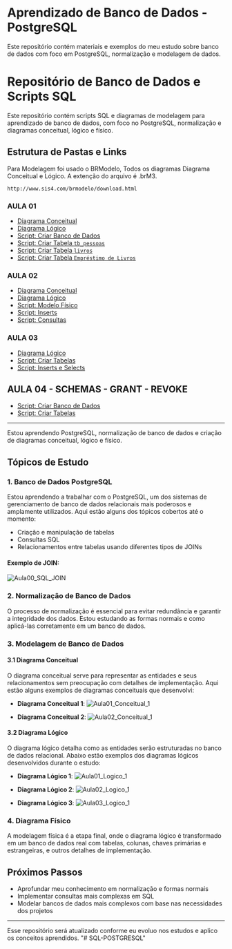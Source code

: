 # Aprendizado de Banco de Dados - PostgreSQL

Este repositório contém materiais e exemplos do meu estudo sobre banco de dados com foco em PostgreSQL, normalização e modelagem de dados.

# Repositório de Banco de Dados e Scripts SQL

Este repositório contém scripts SQL e diagramas de modelagem para aprendizado de banco de dados, com foco no PostgreSQL, normalização e diagramas conceitual, lógico e físico.

## Estrutura de Pastas e Links
Para Modelagem foi usado o BRModelo, Todos os diagramas Diagrama Conceitual e Lógico.
A extenção do arquivo é .brM3.
```
http://www.sis4.com/brmodelo/download.html
```

### AULA 01
- [Diagrama Conceitual](AULA01/Conceitual_1.brM3)
- [Diagrama Lógico](AULA01/Lógico_1.brM3)
- [Script: Criar Banco de Dados](AULA01/Script-001-CreateDatabase.sql)
- [Script: Criar Tabela `tb_pessoas`](AULA01/Script-001-CreateTable-tb_pessoas.sql)
- [Script: Criar Tabela `livros`](AULA01/Script-002-CreateTable-livros.sql)
- [Script: Criar Tabela `Empréstimo de Livros`](AULA01/Script-010-LivroEmprestimo.sql)

### AULA 02
- [Diagrama Conceitual](AULA02/BRMODELO_Conceitual_LOESTER.brM3)
- [Diagrama Lógico](AULA02/BRMODELO_Lógico_LOESTER.brM3)
- [Script: Modelo Físico](AULA02/Scripts-001-Físico_1.sql)
- [Script: Inserts](AULA02/Scripts-002-Inserts.sql)
- [Script: Consultas](AULA02/Scripts-003-Consultas.sql)

### AULA 03
- [Diagrama Lógico](AULA03/Lógico_1.brM3)
- [Script: Criar Tabelas](AULA03/Script-001-CreateTables.sql)
- [Script: Inserts e Selects](AULA03/Script-002-InsertsAndSelects.sql)

## AULA 04 - SCHEMAS - GRANT - REVOKE
- [Script: Criar Banco de Dados](AULA04/script-01-create-database.sql)
- [Script: Criar Tabelas](AULA04/script-02-create.sql)

---

Estou aprendendo PostgreSQL, normalização de banco de dados e criação de diagramas conceitual, lógico e físico.


## Tópicos de Estudo

### 1. Banco de Dados PostgreSQL
Estou aprendendo a trabalhar com o PostgreSQL, um dos sistemas de gerenciamento de banco de dados relacionais mais poderosos e amplamente utilizados. Aqui estão alguns dos tópicos cobertos até o momento:
- Criação e manipulação de tabelas
- Consultas SQL
- Relacionamentos entre tabelas usando diferentes tipos de JOINs

#### Exemplo de JOIN:
![Aula00_SQL_JOIN](./Aula00_SQL_JOIN.png)

### 2. Normalização de Banco de Dados
O processo de normalização é essencial para evitar redundância e garantir a integridade dos dados. Estou estudando as formas normais e como aplicá-las corretamente em um banco de dados.

### 3. Modelagem de Banco de Dados

#### 3.1 Diagrama Conceitual
O diagrama conceitual serve para representar as entidades e seus relacionamentos sem preocupação com detalhes de implementação. Aqui estão alguns exemplos de diagramas conceituais que desenvolvi:

- **Diagrama Conceitual 1**:
  ![Aula01_Conceitual_1](./Aula01_Conceitual_1.png)

- **Diagrama Conceitual 2**:
  ![Aula02_Conceitual_1](./Aula02_Conceitual_1.png)

#### 3.2 Diagrama Lógico
O diagrama lógico detalha como as entidades serão estruturadas no banco de dados relacional. Abaixo estão exemplos dos diagramas lógicos desenvolvidos durante o estudo:

- **Diagrama Lógico 1**:
  ![Aula01_Logico_1](./Aula01_Logico_1.png)

- **Diagrama Lógico 2**:
  ![Aula02_Logico_1](./Aula02_Logico_1.png)

- **Diagrama Lógico 3**:
  ![Aula03_Logico_1](./Aula03_Logico_1.png)

### 4. Diagrama Físico
A modelagem física é a etapa final, onde o diagrama lógico é transformado em um banco de dados real com tabelas, colunas, chaves primárias e estrangeiras, e outros detalhes de implementação.

## Próximos Passos
- Aprofundar meu conhecimento em normalização e formas normais
- Implementar consultas mais complexas em SQL
- Modelar bancos de dados mais complexos com base nas necessidades dos projetos

---

Esse repositório será atualizado conforme eu evoluo nos estudos e aplico os conceitos aprendidos.
"# SQL-POSTGRESQL" 
